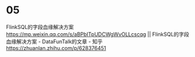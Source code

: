 
# 05

FlinkSQL的字段血缘解决方案 https://mp.weixin.qq.com/s/aBPbITpUDCWgWvOLLcscqg || FlinkSQL的字段血缘解决方案 - DataFunTalk的文章 - 知乎 https://zhuanlan.zhihu.com/p/628376451
